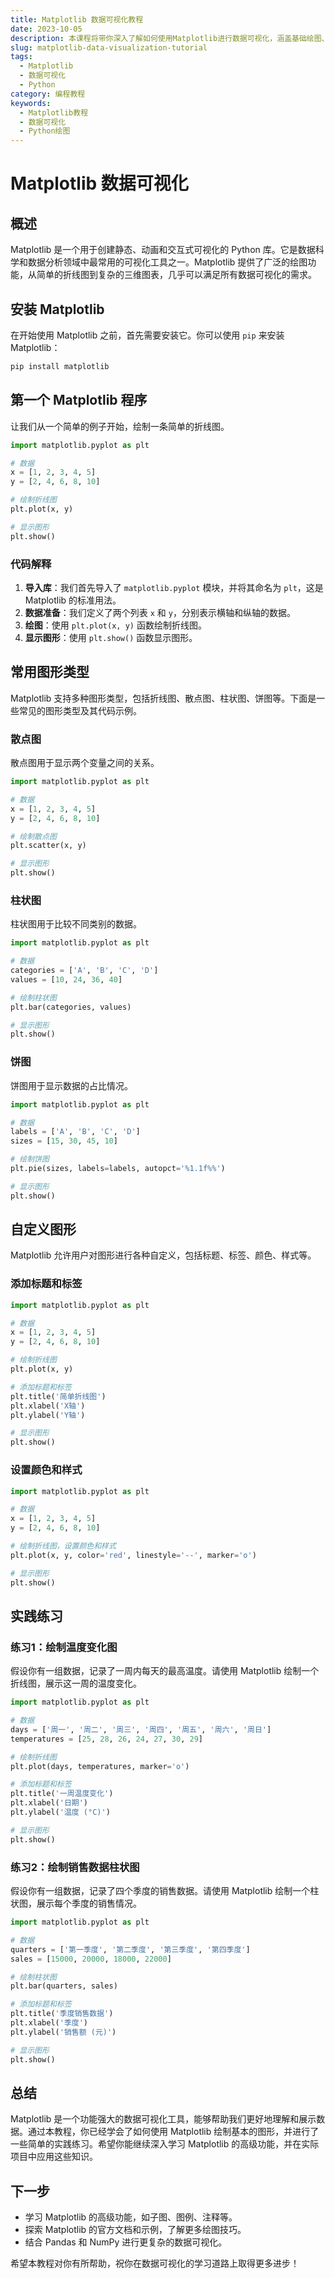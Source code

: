 ```yaml
---
title: Matplotlib 数据可视化教程
date: 2023-10-05
description: 本课程将带你深入了解如何使用Matplotlib进行数据可视化，涵盖基础绘图、高级图表以及自定义样式。
slug: matplotlib-data-visualization-tutorial
tags:
  - Matplotlib
  - 数据可视化
  - Python
category: 编程教程
keywords:
  - Matplotlib教程
  - 数据可视化
  - Python绘图
---
```


# Matplotlib 数据可视化

## 概述

Matplotlib 是一个用于创建静态、动画和交互式可视化的 Python 库。它是数据科学和数据分析领域中最常用的可视化工具之一。Matplotlib 提供了广泛的绘图功能，从简单的折线图到复杂的三维图表，几乎可以满足所有数据可视化的需求。

## 安装 Matplotlib

在开始使用 Matplotlib 之前，首先需要安装它。你可以使用 `pip` 来安装 Matplotlib：

```bash
pip install matplotlib
```

## 第一个 Matplotlib 程序

让我们从一个简单的例子开始，绘制一条简单的折线图。

```python
import matplotlib.pyplot as plt

# 数据
x = [1, 2, 3, 4, 5]
y = [2, 4, 6, 8, 10]

# 绘制折线图
plt.plot(x, y)

# 显示图形
plt.show()
```

### 代码解释

1. **导入库**：我们首先导入了 `matplotlib.pyplot` 模块，并将其命名为 `plt`，这是 Matplotlib 的标准用法。
2. **数据准备**：我们定义了两个列表 `x` 和 `y`，分别表示横轴和纵轴的数据。
3. **绘图**：使用 `plt.plot(x, y)` 函数绘制折线图。
4. **显示图形**：使用 `plt.show()` 函数显示图形。

## 常用图形类型

Matplotlib 支持多种图形类型，包括折线图、散点图、柱状图、饼图等。下面是一些常见的图形类型及其代码示例。

### 散点图

散点图用于显示两个变量之间的关系。

```python
import matplotlib.pyplot as plt

# 数据
x = [1, 2, 3, 4, 5]
y = [2, 4, 6, 8, 10]

# 绘制散点图
plt.scatter(x, y)

# 显示图形
plt.show()
```

### 柱状图

柱状图用于比较不同类别的数据。

```python
import matplotlib.pyplot as plt

# 数据
categories = ['A', 'B', 'C', 'D']
values = [10, 24, 36, 40]

# 绘制柱状图
plt.bar(categories, values)

# 显示图形
plt.show()
```

### 饼图

饼图用于显示数据的占比情况。

```python
import matplotlib.pyplot as plt

# 数据
labels = ['A', 'B', 'C', 'D']
sizes = [15, 30, 45, 10]

# 绘制饼图
plt.pie(sizes, labels=labels, autopct='%1.1f%%')

# 显示图形
plt.show()
```

## 自定义图形

Matplotlib 允许用户对图形进行各种自定义，包括标题、标签、颜色、样式等。

### 添加标题和标签

```python
import matplotlib.pyplot as plt

# 数据
x = [1, 2, 3, 4, 5]
y = [2, 4, 6, 8, 10]

# 绘制折线图
plt.plot(x, y)

# 添加标题和标签
plt.title('简单折线图')
plt.xlabel('X轴')
plt.ylabel('Y轴')

# 显示图形
plt.show()
```

### 设置颜色和样式

```python
import matplotlib.pyplot as plt

# 数据
x = [1, 2, 3, 4, 5]
y = [2, 4, 6, 8, 10]

# 绘制折线图，设置颜色和样式
plt.plot(x, y, color='red', linestyle='--', marker='o')

# 显示图形
plt.show()
```

## 实践练习

### 练习1：绘制温度变化图

假设你有一组数据，记录了一周内每天的最高温度。请使用 Matplotlib 绘制一个折线图，展示这一周的温度变化。

```python
import matplotlib.pyplot as plt

# 数据
days = ['周一', '周二', '周三', '周四', '周五', '周六', '周日']
temperatures = [25, 28, 26, 24, 27, 30, 29]

# 绘制折线图
plt.plot(days, temperatures, marker='o')

# 添加标题和标签
plt.title('一周温度变化')
plt.xlabel('日期')
plt.ylabel('温度 (°C)')

# 显示图形
plt.show()
```

### 练习2：绘制销售数据柱状图

假设你有一组数据，记录了四个季度的销售数据。请使用 Matplotlib 绘制一个柱状图，展示每个季度的销售情况。

```python
import matplotlib.pyplot as plt

# 数据
quarters = ['第一季度', '第二季度', '第三季度', '第四季度']
sales = [15000, 20000, 18000, 22000]

# 绘制柱状图
plt.bar(quarters, sales)

# 添加标题和标签
plt.title('季度销售数据')
plt.xlabel('季度')
plt.ylabel('销售额 (元)')

# 显示图形
plt.show()
```

## 总结

Matplotlib 是一个功能强大的数据可视化工具，能够帮助我们更好地理解和展示数据。通过本教程，你已经学会了如何使用 Matplotlib 绘制基本的图形，并进行了一些简单的实践练习。希望你能继续深入学习 Matplotlib 的高级功能，并在实际项目中应用这些知识。

## 下一步

- 学习 Matplotlib 的高级功能，如子图、图例、注释等。
- 探索 Matplotlib 的官方文档和示例，了解更多绘图技巧。
- 结合 Pandas 和 NumPy 进行更复杂的数据可视化。

希望本教程对你有所帮助，祝你在数据可视化的学习道路上取得更多进步！